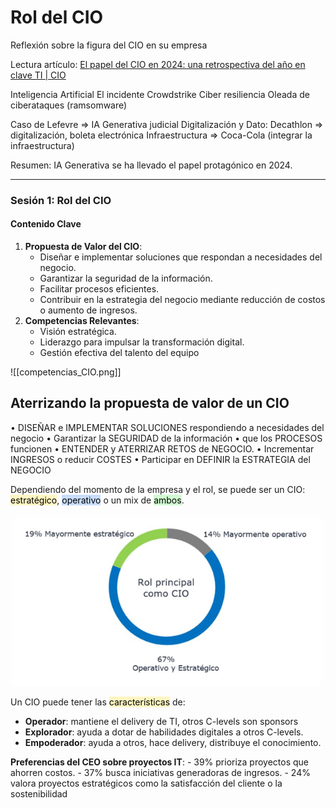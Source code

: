 # Rol del CIO

Reflexión sobre la figura del CIO en su empresa 

Lectura artículo:  [El papel del CIO en 2024: una retrospectiva del año en clave TI | CIO](https://www.cio.com/article/3624204/el-papel-del-cio-en-2024-una-retrospectiva-del-ano-en-clave-ti.html?amp=1)

Inteligencia Artificial 
El incidente Crowdstrike
Ciber resiliencia
Oleada de ciberataques (ramsomware)

Caso de Lefevre => IA Generativa judicial
Digitalización y Dato: Decathlon => digitalización, boleta electrónica
Infraestructura => Coca-Cola (integrar la infraestructura)

Resumen: IA Generativa se ha llevado el papel protagónico en 2024.

---

### Sesión 1: Rol del CIO

#### Contenido Clave

1. **Propuesta de Valor del CIO**:    
    - Diseñar e implementar soluciones que respondan a necesidades del negocio.
    - Garantizar la seguridad de la información.
    - Facilitar procesos eficientes.
    - Contribuir en la estrategia del negocio mediante reducción de costos o aumento de ingresos.
2. **Competencias Relevantes**:
    - Visión estratégica.
    - Liderazgo para impulsar la transformación digital.
    - Gestión efectiva del talento del equipo

![[competencias_CIO.png]]

## Aterrizando la propuesta de valor de un CIO

• DISEÑAR e IMPLEMENTAR SOLUCIONES respondiendo a necesidades del negocio 
• Garantizar la SEGURIDAD de la información 
• que los PROCESOS funcionen 
• ENTENDER y ATERRIZAR RETOS de NEGOCIO. 
• Incrementar INGRESOS o reducir COSTES 
• Participar en DEFINIR la ESTRATEGIA del NEGOCIO

Dependiendo del momento de la empresa y el rol, se puede ser un CIO: <mark style="background: #FFF3A3A6;">estratégico</mark>, <mark style="background: #ADCCFFA6;">operativo</mark> o un mix de <mark style="background: #BBFABBA6;">ambos</mark>.

![](../../../images/CIO_estilos.png)

Un CIO puede tener las <mark style="background: #FFF3A3A6;">características</mark> de:
 - **Operador**: mantiene el delivery de TI, otros C-levels son sponsors
 - **Explorador**: ayuda a dotar de habilidades digitales a otros C-levels.
 - **Empoderador**: ayuda a otros, hace delivery, distribuye el conocimiento.

**Preferencias del CEO sobre proyectos IT**:
    - 39% prioriza proyectos que ahorren costos.
    - 37% busca iniciativas generadoras de ingresos.
    - 24% valora proyectos estratégicos como la satisfacción del cliente o la sostenibilidad